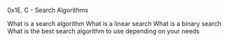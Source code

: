 0x1E. C - Search Algorithms

What is a search algorithm
What is a linear search
What is a binary search
What is the best search algorithm to use depending on your needs
